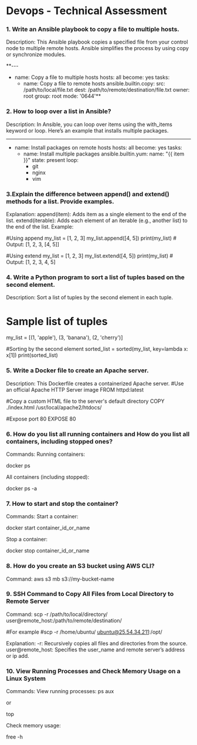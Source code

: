 # Devops - Technical Assessment
### 1. Write an Ansible playbook to copy a file to multiple hosts.
Description: This Ansible playbook copies a specified file from your control node to multiple remote hosts. Ansible simplifies the process by using copy or synchronize modules.


**---
- name: Copy a file to multiple hosts
  hosts: all
  become: yes
  tasks:
    - name: Copy a file to remote hosts
      ansible.builtin.copy:
        src: /path/to/local/file.txt
        dest: /path/to/remote/destination/file.txt
        owner: root
        group: root
        mode: '0644'**



### 2. How to loop over a list in Ansible?
Description: In Ansible, you can loop over items using the with_items keyword or loop. Here’s an example that installs multiple packages.

---
- name: Install packages on remote hosts
  hosts: all
  become: yes
  tasks:
    - name: Install multiple packages
      ansible.builtin.yum:
        name: "{{ item }}"
        state: present
      loop:
        - git
        - nginx
        - vim


### 3.Explain the difference between append() and extend() methods for a list. Provide examples.

Explanation:
append(item): Adds item as a single element to the end of the list.
extend(iterable): Adds each element of an iterable (e.g., another list) to the end of the list.
Example:

#Using append
my_list = [1, 2, 3]
my_list.append([4, 5])
print(my_list)  # Output: [1, 2, 3, [4, 5]]

#Using extend
my_list = [1, 2, 3]
my_list.extend([4, 5])
print(my_list)  # Output: [1, 2, 3, 4, 5]


### 4. Write a Python program to sort a list of tuples based on the second element.
Description: Sort a list of tuples by the second element in each tuple.
# Sample list of tuples
my_list = [(1, 'apple'), (3, 'banana'), (2, 'cherry')]

#Sorting by the second element
sorted_list = sorted(my_list, key=lambda x: x[1])
print(sorted_list)





### 5. Write a Docker file to create an Apache server.
Description: This Dockerfile creates a containerized Apache server.
#Use an official Apache HTTP Server image
FROM httpd:latest

#Copy a custom HTML file to the server's default directory
COPY ./index.html /usr/local/apache2/htdocs/

#Expose port 80
EXPOSE 80




### 6. How do you list all running containers and How do you list all containers, including stopped ones?

Commands:
Running containers:


docker ps


All containers (including stopped):

docker ps -a


### 7. How to start and stop the container?
Commands:
Start a container:


docker start container_id_or_name


Stop a container:


docker stop container_id_or_name



### 8. How do you create an S3 bucket using AWS CLI?
Command:
aws s3 mb s3://my-bucket-name





### 9. SSH Command to Copy All Files from Local Directory to Remote Server
Command:
scp -r /path/to/local/directory/ user@remote_host:/path/to/remote/destination/

#For example
#scp -r /home/ubuntu/ ubuntu@25.54.34.211:/opt/


Explanation:
-r: Recursively copies all files and directories from the source.
user@remote_host: Specifies the user_name and remote server’s address or ip add.





### 10. View Running Processes and Check Memory Usage on a Linux System
Commands:
View running processes:
ps aux

or


top


Check memory usage:


free -h


